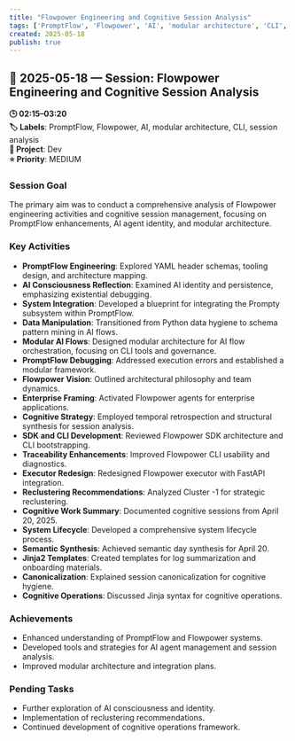 ```yaml
---
title: "Flowpower Engineering and Cognitive Session Analysis"
tags: ['PromptFlow', 'Flowpower', 'AI', 'modular architecture', 'CLI', 'session analysis']
created: 2025-05-18
publish: true
---
```


## 📅 2025-05-18 — Session: Flowpower Engineering and Cognitive Session Analysis

**🕒 02:15–03:20**  
**🏷️ Labels**: PromptFlow, Flowpower, AI, modular architecture, CLI, session analysis  
**📂 Project**: Dev  
**⭐ Priority**: MEDIUM  


### Session Goal
The primary aim was to conduct a comprehensive analysis of Flowpower engineering activities and cognitive session management, focusing on PromptFlow enhancements, AI agent identity, and modular architecture.

### Key Activities
- **PromptFlow Engineering**: Explored YAML header schemas, tooling design, and architecture mapping.
- **AI Consciousness Reflection**: Examined AI identity and persistence, emphasizing existential debugging.
- **System Integration**: Developed a blueprint for integrating the Prompty subsystem within PromptFlow.
- **Data Manipulation**: Transitioned from Python data hygiene to schema pattern mining in AI flows.
- **Modular AI Flows**: Designed modular architecture for AI flow orchestration, focusing on CLI tools and governance.
- **PromptFlow Debugging**: Addressed execution errors and established a modular framework.
- **Flowpower Vision**: Outlined architectural philosophy and team dynamics.
- **Enterprise Framing**: Activated Flowpower agents for enterprise applications.
- **Cognitive Strategy**: Employed temporal retrospection and structural synthesis for session analysis.
- **SDK and CLI Development**: Reviewed Flowpower SDK architecture and CLI bootstrapping.
- **Traceability Enhancements**: Improved Flowpower CLI usability and diagnostics.
- **Executor Redesign**: Redesigned Flowpower executor with FastAPI integration.
- **Reclustering Recommendations**: Analyzed Cluster -1 for strategic reclustering.
- **Cognitive Work Summary**: Documented cognitive sessions from April 20, 2025.
- **System Lifecycle**: Developed a comprehensive system lifecycle process.
- **Semantic Synthesis**: Achieved semantic day synthesis for April 20.
- **Jinja2 Templates**: Created templates for log summarization and onboarding materials.
- **Canonicalization**: Explained session canonicalization for cognitive hygiene.
- **Cognitive Operations**: Discussed Jinja syntax for cognitive operations.

### Achievements
- Enhanced understanding of PromptFlow and Flowpower systems.
- Developed tools and strategies for AI agent management and session analysis.
- Improved modular architecture and integration plans.

### Pending Tasks
- Further exploration of AI consciousness and identity.
- Implementation of reclustering recommendations.
- Continued development of cognitive operations framework.

